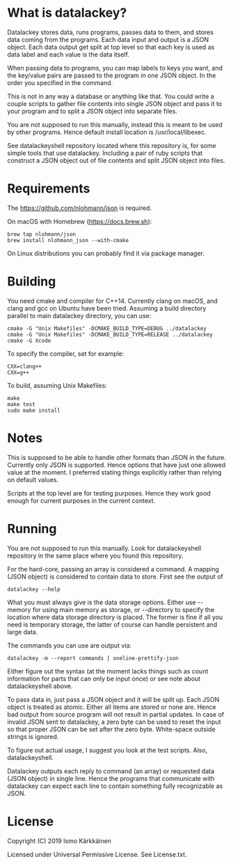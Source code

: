 # What is datalackey?

Datalackey stores data, runs programs, passes data to them, and stores data
coming from the programs. Each data input and output is a JSON object. Each
data output get split at top level so that each key is used as data label
and each value is the data itself.

When passing data to programs, you can map labels to keys you want, and
the key/value pairs are passed to the program in one JSON object. In the
order you specified in the command.

This is not in any way a database or anything like that. You could write
a couple scripts to gather file contents into single JSON object and pass
it to your program and to split a JSON object into separate files.

You are not supposed to run this manually, instead this is meant to be used
by other programs. Hence default install location is /usr/local/libexec.

See datalackeyshell repository located where this repository is, for some
simple tools that use datalackey. Including a pair of ruby scripts that
construct a JSON object out of file contents and split JSON object into
files.

# Requirements

The https://github.com/nlohmann/json is required.

On macOS with Homebrew (https://docs.brew.sh):

    brew tap nlohmann/json
    brew install nlohmann_json --with-cmake

On Linux distributions you can probably find it via package manager.

# Building

You need cmake and compiler for C++14. Currently clang on macOS, and clang
and gcc on Ubuntu have been tried. Assuming a build directory parallel to
main datalackey directory, you can use:

    cmake -G "Unix Makefiles" -DCMAKE_BUILD_TYPE=DEBUG ../datalackey
    cmake -G "Unix Makefiles" -DCMAKE_BUILD_TYPE=RELEASE ../datalackey
    cmake -G Xcode

To specify the compiler, set for example:

    CXX=clang++
    CXX=g++

To build, assuming Unix Makefiles:

    make
    make test
    sudo make install

# Notes

This is supposed to be able to handle other formats than JSON in the
future. Currently only JSON is supported. Hence options that have just one
allowed value at the moment. I preferred stating things explicitly rather
than relying on default values.

Scripts at the top level are for testing purposes. Hence they work good
enough for current purposes in the current context.

# Running

You are not supposed to run this manually. Look for datalackeyshell
repository in the same place where you found this repository.

For the hard-core, passing an array is considered a command. A mapping
(JSON object) is considered to contain data to store. First see the output of

    datalackey --help

What you must always give is the data storage options. Either use --memory
for using main memory as storage, or --directory to specify the location
where data storage directory is placed. The former is fine if all you need
is temporary storage, the latter of course can handle persistent and large
data.

The commands you can use are output via:

    datalackey -m --report commands | oneline-prettify-json

Either figure out the syntax (at the moment lacks things such as count
information for parts that can only be input once) or see note about
datalackeyshell above.

To pass data in, just pass a JSON object and it will be split up. Each JSON
object is treated as atomic. Either all items are stored or none are. Hence
bad output from source program will not result in partial updates. In case of
invalid JSON sent to datalackey, a zero byte can be used to reset the input
so that proper JSON can be set after the zero byte. White-space outside
strings is ignored.

To figure out actual usage, I suggest you look at the test scripts. Also,
datalackeyshell.

Datalackey outputs each reply to command (an array) or requested data
(JSON object) in single line. Hence the programs that communicate with
datalackey can expect each line to contain something fully recognizable as
JSON.

# License

Copyright (C) 2019 Ismo Kärkkäinen

Licensed under Universal Permissive License. See License.txt.
